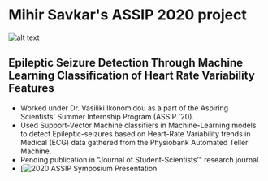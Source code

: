# Mihir Savkar's ASSIP 2020 project

![alt text](https://4.bp.blogspot.com/-PDGwtAHRG1M/V-5uAaoSxtI/AAAAAAAAJ64/D0sh3XpHOugLG2VcR8WGB_MMJjIrBQUdgCLcB/s1600/Screen%2BShot%2B2016-09-03%2Bat%2B1.25.05%2BPM.png)

## Epileptic Seizure Detection Through Machine Learning Classification of Heart Rate Variability Features

- Worked under Dr. Vasiliki Ikonomidou as a part of the Aspiring Scientists' Summer Internship Program (ASSIP '20).
- Used Support-Vector Machine classifiers in Machine-Learning models to detect Epileptic-seizures based on Heart-Rate Variability trends in Medical (ECG) data gathered from the Physiobank Automated Teller Machine.
- Pending publication in "Journal of Student-Scientists’" research journal.
- [![2020 ASSIP Symposium Presentation](https://www.youtube.com/watch?v=a57z5tnOMuc)
